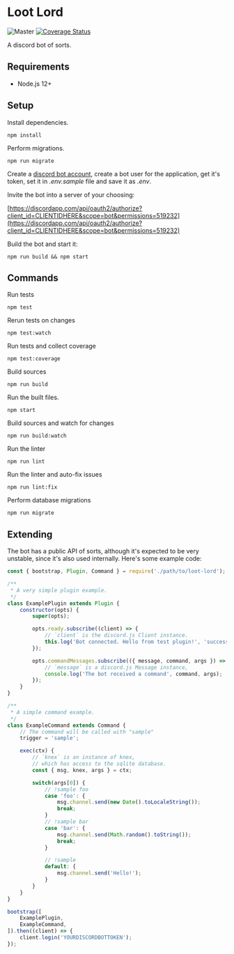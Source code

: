 # Loot Lord

![Master](https://github.com/paskausks/loot-lord/workflows/Master/badge.svg?branch=master)
[![Coverage Status](https://coveralls.io/repos/github/paskausks/loot-lord/badge.svg?branch=master)](https://coveralls.io/github/paskausks/loot-lord?branch=master)

A discord bot of sorts.

## Requirements

* Node.js 12+

## Setup

Install dependencies.

```
npm install
```

Perform migrations.

```
npm run migrate
```

Create a [discord bot account](https://discordapp.com/developers/applications), create a bot user for the application, get it's token, set it in _.env.sample_ file and save it as _.env_.

Invite the bot into a server of your choosing:

[https://discordapp.com/api/oauth2/authorize?client_id=CLIENTIDHERE&scope=bot&permissions=519232](https://discordapp.com/api/oauth2/authorize?client_id=CLIENTIDHERE&scope=bot&permissions=519232)

Build the bot and start it:

```
npm run build && npm start
```

## Commands

Run tests

```
npm test
```

Rerun tests on changes

```
npm test:watch
```

Run tests and collect coverage

```
npm test:coverage
```

Build sources

```
npm run build
```

Run the built files.

```
npm start
```

Build sources and watch for changes

```
npm run build:watch
```

Run the linter

```
npm run lint
```

Run the linter and auto-fix issues

```
npm run lint:fix
```

Perform database migrations

```
npm run migrate
```

## Extending

The bot has a public API of sorts, although it's expected to be very unstable, since it's also used internally. Here's some example code:

```javascript
const { bootstrap, Plugin, Command } = require('./path/to/loot-lord');

/**
 * A very simple plugin example.
 */
class ExamplePlugin extends Plugin {
    constructor(opts) {
        super(opts);

        opts.ready.subscribe((client) => {
            // `client` is the discord.js Client instance.
            this.log('Bot connected. Hello from test plugin!', 'success');
        });

        opts.commandMessages.subscribe(({ message, command, args }) => {
            // `message` is a discord.js Message instance,
            console.log('The bot received a command', command, args);
        });
    }
}

/**
 * A simple command example.
 */
class ExampleCommand extends Command {
    // The command will be called with "sample"
    trigger = 'sample';

    exec(ctx) {
        // `knex` is an instance of knex,
        // which has access to the sqlite database.
        const { msg, knex, args } = ctx;

        switch(args[0]) {
            // !sample foo
            case 'foo': {
                msg.channel.send(new Date().toLocaleString());
                break;
            }
            // !sample bar
            case 'bar': {
                msg.channel.send(Math.random().toString());
                break;
            }

            // !sample
            default: {
                msg.channel.send('Hello!');
            }
        }
    }
}

bootstrap([
    ExamplePlugin,
    ExampleCommand,
]).then((client) => {
    client.login('YOURDISCORDBOTTOKEN');
});
```

